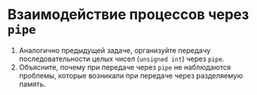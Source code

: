 # Взаимодействие процессов через `pipe`

1. Аналогично предыдущей задаче, организуйте передачу последовательности целых чисел (`unsigned int`) через `pipe`.
2. Объясните, почему при передаче через `pipe` не наблюдаются проблемы,
которые возникали при передаче через разделяемую память.
